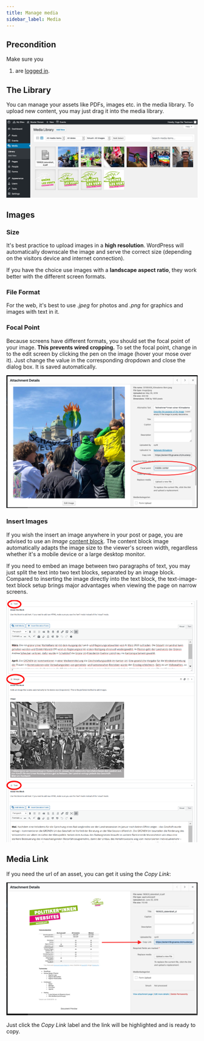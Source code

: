 ```yaml
---
title: Manage media
sidebar_label: Media
---
```


## Precondition

Make sure you
1. are [logged in](2-1-login.md).

## The Library

You can manage your assets like PDFs, images etc. in the media library. 
To upload new content, you may just drag it into the media library.

![Screenshot](assets/media-library.png)

## Images

### Size

It's best practice to upload images in a **high resolution**. WordPress will 
automatically downscale the image and serve the correct size (depending on 
the visitors device and internet connection).

If you have the choice use images with a **landscape aspect ratio**, they work 
better with the different screen formats.

### File Format

For the web, it's best to use _.jpeg_ for photos and _.png_ for graphics and 
images with text in it.


### Focal Point

Because screens have different formats, you should set the focal point of 
your image. **This prevents wired cropping.** To set the focal point, change 
in to the edit screen by clicking the pen on the image (hover your mose over 
it). Just change the value in the corresponding dropdown and close the dialog
 box. It is saved automatically.

![Screenshot](assets/focal-point.png)


### Insert Images

If you wish the insert an image anywhere in your post or page, you are advised
to use an _Image_ [content block](2-2-front/#the-content-blocks). The content 
block image automatically adapts the image size to the viewer's screen width, 
regardless whether it's a mobile device or a large desktop monitor.

If you need to embed an image between two paragraphs of text, you may just
split the text into two text blocks, separated by an image block. Compared to
inserting the image directly into the text block, the text-image-text block 
setup brings major advantages when viewing the page on narrow screens.

![Screenshot](assets/image-block.png)


## Media Link

If you need the url of an asset, you can get it using the _Copy Link_:

![Screenshot](assets/media-link.png)

Just click the _Copy Link_ label and the link will be highlighted and is 
ready to copy.